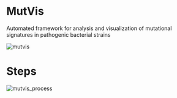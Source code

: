 # MutVis
Automated framework for analysis and visualization of mutational signatures in pathogenic bacterial strains





![mutvis](https://user-images.githubusercontent.com/53608357/99532940-173e7080-29cb-11eb-98f6-c6fc4561ccd9.png)





# Steps

![mutvis_process](https://user-images.githubusercontent.com/53608357/99533707-53260580-29cc-11eb-8296-ece9ace7e94e.png)






